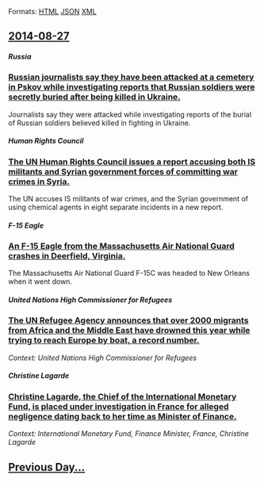 
Formats: [HTML](2014/08/27/index.html)  [JSON](2014/08/27/index.json)  [XML](2014/08/27/index.xml)  

## [2014-08-27](/news/2014/08/27/index.md)

##### Russia
### [Russian journalists say they have been attacked at a cemetery in Pskov while investigating reports that Russian soldiers were secretly buried after being killed in Ukraine. ](/news/2014/08/27/russian-journalists-say-they-have-been-attacked-at-a-cemetery-in-pskov-while-investigating-reports-that-russian-soldiers-were-secretly-burie.md)
Journalists say they were attacked while investigating reports of the burial of Russian soldiers believed killed in fighting in Ukraine.

##### Human Rights Council
### [The UN Human Rights Council issues a report accusing both IS militants and Syrian government forces of committing war crimes in Syria. ](/news/2014/08/27/the-un-human-rights-council-issues-a-report-accusing-both-is-militants-and-syrian-government-forces-of-committing-war-crimes-in-syria.md)
The UN accuses IS militants of war crimes, and the Syrian government of using chemical agents in eight separate incidents in a new report.

##### F-15 Eagle
### [An F-15 Eagle from the Massachusetts Air National Guard crashes in Deerfield, Virginia. ](/news/2014/08/27/an-f-15-eagle-from-the-massachusetts-air-national-guard-crashes-in-deerfield-virginia.md)
The Massachusetts Air National Guard F-15C was headed to New Orleans when it went down.

##### United Nations High Commissioner for Refugees
### [The UN Refugee Agency announces that over 2000 migrants from Africa and the Middle East have drowned this year while trying to reach Europe by boat, a record number. ](/news/2014/08/27/the-un-refugee-agency-announces-that-over-2000-migrants-from-africa-and-the-middle-east-have-drowned-this-year-while-trying-to-reach-europe.md)
_Context: United Nations High Commissioner for Refugees_

##### Christine Lagarde
### [Christine Lagarde, the Chief of the International Monetary Fund, is placed under investigation in France for alleged negligence dating back to her time as Minister of Finance. ](/news/2014/08/27/christine-lagarde-the-chief-of-the-international-monetary-fund-is-placed-under-investigation-in-france-for-alleged-negligence-dating-back.md)
_Context: International Monetary Fund, Finance Minister, France, Christine Lagarde_

## [Previous Day...](/news/2014/08/26/index.md)

